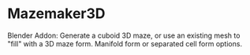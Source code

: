 # Mazemaker3D
Blender Addon: Generate a cuboid 3D maze, or use an existing mesh to "fill" with a 3D maze form. Manifold form or separated cell form options.
